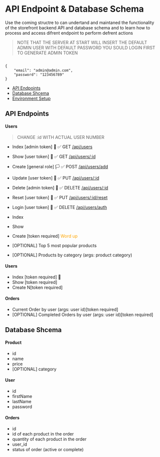 # API Endpoint & Database Schema
Use the coming structre to can undertand and maintaned the functionality of the storefront backend API and database schema and to learn how to process and access difrent endpoint to perform defrent actions
> NOTE THAT THE SERVER AT START WILL INSERT THE DEFAULT ADMIN USER WITH DEFAULT PASSWORD
> YOU SOULD LOGIN FIRST TO GENERATE ADMIN TOKEN
```

{
    "email": "admin@admin.com",
    "password": "123456789"
}
```

- [API Endpoints](#API-Endpoints)
- [Database Shcema](#Database-Shcema)
- [Environment Setup](#Environment-Setup)

## API Endpoints
#### Users
> CHANGE :id WITH ACTUAL USER NUMBER
- Index  [admin token]   🚩    ✅ GET [/api/users](#Index-Users)     
- Show   [user token]    🚩    ✅ GET [/api/users/:id](#Show-Users)     
- Create [general role]  🏳     ✅ POST [/api/users/add](#Add-Users)
- Update [user token]    🚩    ✅ PUT [/api/users/:id](#Update-Users)
- Delete [admin token]   🚩    ✅ DELETE [/api/users/:id](#Delete-Users)
- Reset  [user token]    🚩    ✅ PUT [/api/users/:id/reset](#Reset-Users)
- Login  [user token]    🚩    ✅ DELETE [/api/users/auth](#Login-Users)


- Index 
- Show
- Create [token required] <span style="color:orange;">Word up</span>
- [OPTIONAL] Top 5 most popular products 
- [OPTIONAL] Products by category (args: product category)

#### Users
- Index [token required] 🚩
- Show [token required]
- Create N[token required]

#### Orders
- Current Order by user (args: user id)[token required]
- [OPTIONAL] Completed Orders by user (args: user id)[token required]

## Database Shcema
#### Product
-  id
- name
- price
- [OPTIONAL] category

#### User
- id
- firstName
- lastName
- password

#### Orders
- id
- id of each product in the order
- quantity of each product in the order
- user_id
- status of order (active or complete)
